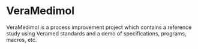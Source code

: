 # VeraMedimol

VeraMedimol is a process improvement project which contains a reference study using Veramed standards and a demo of specifications, programs, macros, etc.